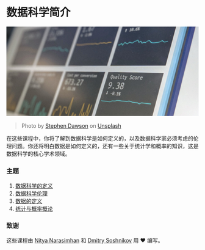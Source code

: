 # 数据科学简介

![data in action](../images/data.jpg)
> Photo by <a href="https://unsplash.com/@dawson2406?utm_source=unsplash&utm_medium=referral&utm_content=creditCopyText">Stephen Dawson</a> on <a href="https://unsplash.com/s/photos/data?utm_source=unsplash&utm_medium=referral&utm_content=creditCopyText">Unsplash</a>
  
在这些课程中，你将了解到数据科学是如何定义的，以及数据科学家必须考虑的伦理问题。你还将明白数据是如何定义的，还有一些关于统计学和概率的知识，这是数据科学的核心学术领域。

### 主题

1. [数据科学的定义](../01-defining-data-science/README.md)
2. [数据科学伦理](../02-ethics/README.md)
3. [数据的定义](../03-defining-data/README.md)
4. [统计与概率概论](../04-stats-and-probability/README.md)

### 致谢

这些课程由 [Nitya Narasimhan](https://twitter.com/nitya) 和 [Dmitry Soshnikov](https://twitter.com/shwars) 用 ❤️ 编写。
